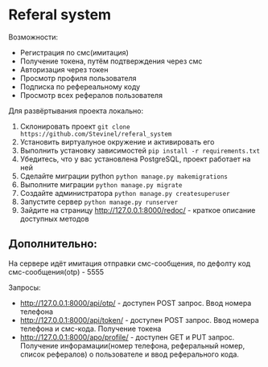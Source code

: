 # Referal system

Возможности:
- Регистрация по смс(имитация)
- Получение токена, путём подтверждения через смс
- Авторизация через токен
- Просмотр профиля пользователя
- Подписка по рефереальному коду
- Просмотр всех рефералов пользователя

Для развёртывания проекта локально:
1. Склонировать проект ```git clone https://github.com/Stevinel/referal_system```
2. Установить виртуалуное окружение и активировать его
3. Выполнить установку зависимостей ```pip install -r requirements.txt```
4. Убедитесь, что у вас установлена PostgreSQL, проект работает на ней
5. Сделайте миграции python ```python manage.py makemigrations```
6. Выполните миграции ```python manage.py migrate```
7. Создайте администратора ```python manage.py createsuperuser```
8. Запустите сервер ```python manage.py runserver```
9. Зайдите на страницу http://127.0.0.1:8000/redoc/ - краткое описание доступных методов

## Дополнительно:
На сервере идёт имитация отправки смс-сообщения, по дефолту код смс-сообщения(otp) - 5555

Запросы:
- http://127.0.0.1:8000/api/otp/ - доступен POST запрос. Ввод номера телефона
- http://127.0.0.1:8000/api/token/ - доступен POST запрос. Ввод номера телефона и смс-кода. Получение токена
- http://127.0.0.1:8000/apo/profile/ - доступен GET и PUT запрос. Получение инфорамации(номер телефона, реферальный номер, список рефералов) о пользователе и ввод реферального кода.
